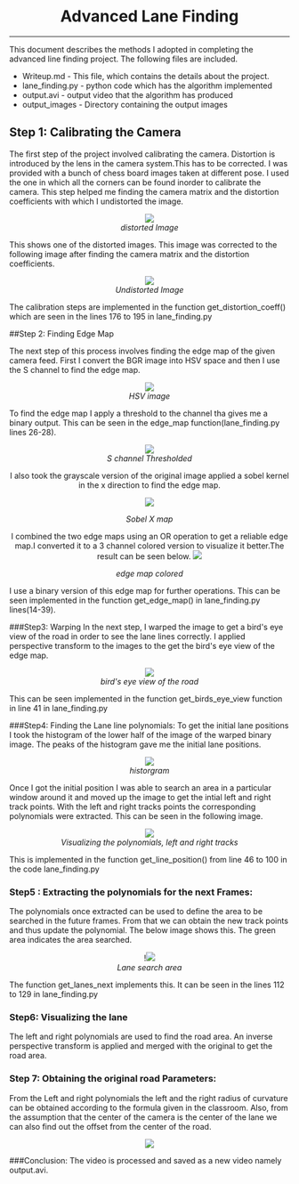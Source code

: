 <center><h1>Advanced Lane Finding</h1></center>

___
<p>This document describes the methods I adopted in completing the advanced line finding project. The following files are included.</p>
    
*  Writeup.md - This file, which contains the details about the project.
*  lane_finding.py - python code which has the algorithm implemented
* output.avi - output video that the algorithm has produced
*   output_images - Directory containing the output images

## Step 1: Calibrating the Camera
The first step of the project involved calibrating the camera. Distortion is introduced by the lens in the camera system.This has to be corrected. I was provided with a bunch of chess board images taken at different pose. I used the one in which all the corners can be found inorder to calibrate the camera. This step helped me finding the camera matrix and the distortion coefficients with which I undistorted the image.
<center>
<img src=output_images/calibration1_.jpg></center>
<center>
<i>distorted Image</i>
</center>

This shows one of the distorted images. This image was corrected to the following image after finding the camera matrix and the distortion coefficients.
<center>
<img src=output_images/undistorted_.jpg></center>
<center>
<i> Undistorted Image</i>
</center>

The calibration steps are implemented in the function get_distortion_coeff() which are seen in the lines 176 to 195 in lane_finding.py

##Step 2: Finding Edge Map
<p>
The next step of this process involves finding the edge map of the given camera feed. First I convert the BGR image into HSV space and then I use the S channel to find the edge map. 
<center><img src=output_images/hsv_image_.jpg></center>
<center><i> HSV image </i></center>

To find the edge map I apply a threshold to the channel tha gives me a binary output. This can be seen in the edge_map function(lane_finding.py lines 26-28).
<center><img src=output_images/s_channel_edge_map_.jpg></center>
<center><i> S channel Thresholded </i><center>


I also took the grayscale version of the original image applied a sobel kernel in the x direction to find the edge map. 

<img src=output_images/sobel_x_map_.jpg></center>
<center><i> Sobel X map </i></center>

I combined the two edge maps using an OR operation to get a reliable edge map.I converted it to a 3 channel colored version to visualize it better.The result can be seen below.
<img src=output_images/color_edge_map_.jpg></center>
<center><i> edge map colored </i></center>

I use a binary version of this edge map for further operations. This can be seen implemented in the function get_edge_map() in lane_finding.py lines(14-39).

###Step3: Warping 
In the next step, I warped the image to get a bird's eye view of the road in order to see the lane lines correctly. I applied perspective transform to the images to the get the bird's eye view of the edge map.
<center><img src=output_images/warped_visualised_.jpg></center>
<center><i> bird's eye view of the road</i></center>

This can be seen implemented in the function get_birds_eye_view function in line 41 in lane_finding.py 

###Step4: Finding the Lane line polynomials:
To get the initial lane positions I took the histogram of the lower half of the image of the warped binary image. The peaks of the histogram gave me the initial lane positions.
<center><img src=output_images/histogram_.jpg></center>
<center><i> historgram </i></center>


Once I got the initial position I was able to search an area in a particular window around it and moved up the image to get the intial left and right track points. With the left and right tracks points the corresponding polynomials  were extracted. This can be seen in the following image.
<center><img src=output_images/Visualizing2_.jpg></center>
<center><i> Visualizing the polynomials, left and right tracks </i></center>

This is implemented in the function get_line_position() from line 46 to 100 in the code lane_finding.py

### Step5 : Extracting the polynomials for the next Frames:

 The polynomials once extracted can be used to define the area to be searched in the future frames. From that we can obtain the new track points and thus update the polynomial.  The below image shows this. The green area indicates the area searched.
 <center>!<img src=output_images/lanes_seraching_.jpg></center>
 <center><i> Lane search area</i></center>
 
The function get_lanes_next implements this. It can be seen in the lines 112 to 129 in lane_finding.py

### Step6: Visualizing the lane
The left and right polynomials are used to find the road area. An inverse perspective transform is applied and merged with the original to get the road area. 

### Step 7: Obtaining the original road Parameters:
From the Left and right polynomials the left and the right radius of curvature can be obtained according to the formula given in the classroom. Also, from the assumption that the center of the camera is the center of the lane we can also find out the offset from the center of the road. 
<center><img src=output_images/out_.jpg> </center>

###Conclusion:
The video is processed and saved as a new video namely output.avi. 
